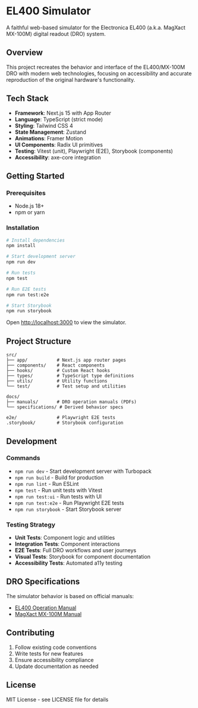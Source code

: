 # EL400 Simulator

A faithful web-based simulator for the Electronica EL400 (a.k.a. MagXact MX-100M) digital readout (DRO) system.

## Overview

This project recreates the behavior and interface of the EL400/MX-100M DRO with modern web technologies, focusing on accessibility and accurate reproduction of the original hardware's functionality.

## Tech Stack

- **Framework**: Next.js 15 with App Router
- **Language**: TypeScript (strict mode)
- **Styling**: Tailwind CSS 4
- **State Management**: Zustand
- **Animations**: Framer Motion
- **UI Components**: Radix UI primitives
- **Testing**: Vitest (unit), Playwright (E2E), Storybook (components)
- **Accessibility**: axe-core integration

## Getting Started

### Prerequisites

- Node.js 18+ 
- npm or yarn

### Installation

```bash
# Install dependencies
npm install

# Start development server
npm run dev

# Run tests
npm test

# Run E2E tests
npm run test:e2e

# Start Storybook
npm run storybook
```

Open [http://localhost:3000](http://localhost:3000) to view the simulator.

## Project Structure

```
src/
├── app/           # Next.js app router pages
├── components/    # React components
├── hooks/         # Custom React hooks
├── types/         # TypeScript type definitions
├── utils/         # Utility functions
└── test/          # Test setup and utilities

docs/
├── manuals/       # DRO operation manuals (PDFs)
└── specifications/ # Derived behavior specs

e2e/               # Playwright E2E tests
.storybook/        # Storybook configuration
```

## Development

### Commands

- `npm run dev` - Start development server with Turbopack
- `npm run build` - Build for production
- `npm run lint` - Run ESLint
- `npm test` - Run unit tests with Vitest
- `npm run test:ui` - Run tests with UI
- `npm run test:e2e` - Run Playwright E2E tests
- `npm run storybook` - Start Storybook server

### Testing Strategy

- **Unit Tests**: Component logic and utilities
- **Integration Tests**: Component interactions
- **E2E Tests**: Full DRO workflows and user journeys
- **Visual Tests**: Storybook for component documentation
- **Accessibility Tests**: Automated a11y testing

## DRO Specifications

The simulator behavior is based on official manuals:
- [EL400 Operation Manual](https://www.dropros.com/documents/EL400%20OpManual.pdf)
- [MagXact MX-100M Manual](https://cdn.shopify.com/s/files/1/0576/0984/6859/files/MagXact-MX-100M-Mill-DRO-V1-9-1-2021.pdf)

## Contributing

1. Follow existing code conventions
2. Write tests for new features
3. Ensure accessibility compliance
4. Update documentation as needed

## License

MIT License - see LICENSE file for details